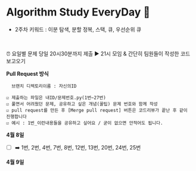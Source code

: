 # Algorithm Study EveryDay   🤙

+ 2주차 키워드 : 이분 탐색, 분할 정복, 스택, 큐, 우선순위 큐 

</br>

⏰ 요일별 문제 당일 20시30분까지 제출 ▶️ 21시 모임 & 간단히 팀원들이 작성한 코드 보고오기  </br>


__Pull Request 방식</br>__
~~~
  브랜치 디렉토리이름 : 자신의ID
  
☑️ 제출하는 파일은 내ID/문제번호.py(1번~27번)
☑️ 풀면서 어려웠던 문제, 공유하고 싶은 개념(꿀팁) 문제 번호와 함께 작성
☑️ pull request를 만든 후 [Merge pull request] 버튼은 코드리뷰가 끝난 후 같이 진행합니다
☑️ 예시 : 1번_이런내용들을 공유하고 싶어요 / 굳이 없으면 안적어도 됩니다.
~~~

__4월 8일__
- [ ] ➡️ 1번, 2번, 4번, 7번, 8번, 12번, 13번, 20번, 24번, 25번

__4월 9일__
